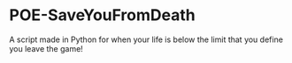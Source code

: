 # POE-SaveYouFromDeath
A script made in Python for when your life is below the limit that you define you leave the game!
